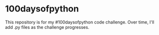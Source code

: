 # 100daysofpython
This repository is for my #100daysofpython code challenge.
Over time, I'll add .py files as the challenge progresses.
